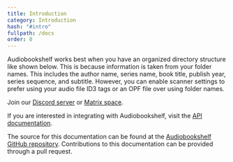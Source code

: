 ```yaml
---
title: Introduction
category: Introduction
hash: "#intro"
fullpath: /docs
order: 0
---
```


Audiobookshelf works best when you have an organized directory structure like shown below. This is because information is taken from your folder names. This includes the author name, series name, book title, publish year, series sequence, and subtitle. However, you can enable scanner settings to prefer using your audio file ID3 tags or an OPF file over using folder names.

Join our [Discord server](https://discord.gg/HQgCbd6E75) or [Matrix space](https://matrix.to/#/#audiobookshelf:matrix.org).

If you are interested in integrating with Audiobookshelf, visit the [API documentation](https://api.audiobookshelf.org/). 

The source for this documentation can be found at the [Audiobookshelf GitHub repository](https://github.com/advplyr/audiobookshelf-web/tree/master/content/docs/install). Contributions to this documentation can be provided through a pull request.
